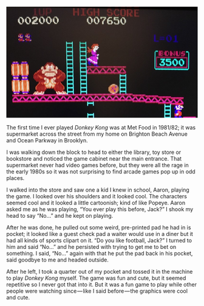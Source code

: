 <!-----
title: Playing Donkey Kong
description: A brief memory of an arcade game from 1981
date: '2016-10-22T17:31:50.103Z'
slug: a081f2feb887
----->

![](img/1__v8WIPqsGDMP3MtaC07mNlQ.jpeg)

The first time I ever played _Donkey Kong_ was at Met Food in 1981/82; it was supermarket across the street from my home on Brighton Beach Avenue and Ocean Parkway in Brooklyn.

I was walking down the block to head to either the library, toy store or bookstore and noticed the game cabinet near the main entrance. That supermarket never had video games before, but they were all the rage in the early 1980s so it was not surprising to find arcade games pop up in odd places.

I walked into the store and saw one a kid I knew in school, Aaron, playing the game. I looked over his shoulders and it looked cool. The characters seemed cool and it looked a little cartoonish; kind of like Popeye. Aaron asked me as he was playing, “You ever play this before, Jack?” I shook my head to say “No…” and he kept on playing.

After he was done, he pulled out some weird, pre-printed pad he had in is pocket; it looked like a guest check pad a waiter would use in a diner but it had all kinds of sports clipart on it. “Do you like football, Jack?” I turned to him and said “No…” and he persisted with trying to get me to bet on something. I said, “No…” again with that he put the pad back in his pocket, said goodbye to me and headed outside.

After he left, I took a quarter out of my pocket and tossed it in the machine to play _Donkey Kong_ myself. The game was fun and cute, but it seemed repetitive so I never got that into it. But it was a fun game to play while other people were watching since — like I said before — the graphics were cool and cute.